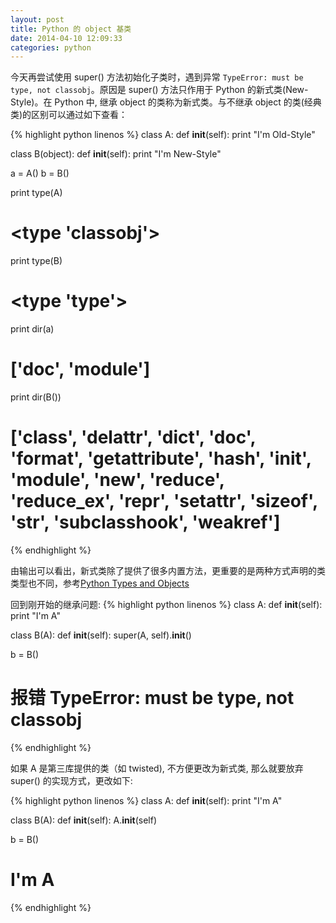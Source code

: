 ```yaml
---
layout: post
title: Python 的 object 基类
date: 2014-04-10 12:09:33
categories: python
---
```


今天再尝试使用 super() 方法初始化子类时，遇到异常 `TypeError: must be type, not classobj`。原因是 super() 方法只作用于 Python 的新式类(New-Style)。在 Python 中, 继承 object 的类称为新式类。与不继承 object 的类(经典类)的区别可以通过如下查看：

{% highlight python linenos %}
class A:
    def __init__(self):
        print "I'm Old-Style"


class B(object):
    def __init__(self):
        print "I'm New-Style"


a = A()
b = B()

print type(A)
# <type 'classobj'>
print type(B)
# <type 'type'>

print dir(a)
# ['__doc__', '__module__']

print dir(B())
# ['__class__', '__delattr__', '__dict__', '__doc__', '__format__', '__getattribute__', '__hash__', '__init__', '__module__', '__new__', '__reduce__', '__reduce_ex__', '__repr__', '__setattr__', '__sizeof__', '__str__', '__subclasshook__', '__weakref__']
{% endhighlight %}

由输出可以看出，新式类除了提供了很多内置方法，更重要的是两种方式声明的类类型也不同，参考<a href="http://www.cafepy.com/article/python_types_and_objects/python_types_and_objects.html" target="_blank">Python Types and Objects</a>

回到刚开始的继承问题:
{% highlight python linenos %}
class A:
    def __init__(self):
        print "I'm A"

class B(A):
    def __init__(self):
        super(A, self).__init__()

b = B()
# 报错 TypeError: must be type, not classobj
{% endhighlight %}

如果 A 是第三库提供的类（如 twisted), 不方便更改为新式类, 那么就要放弃 super() 的实现方式，更改如下:

{% highlight python linenos %}
class A:
    def __init__(self):
        print "I'm A"

class B(A):
    def __init__(self):
        A.__init__(self)

b = B()
# I'm A
{% endhighlight %}

